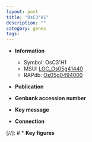 ```yaml
---
layout: post
title: "OsC3'H1"
description: ""
category: genes
tags: 
---
```


* **Information**  
    + Symbol: OsC3'H1  
    + MSU: [LOC_Os05g41440](http://rice.plantbiology.msu.edu/cgi-bin/ORF_infopage.cgi?orf=LOC_Os05g41440)  
    + RAPdb: [Os05g0494000](http://rapdb.dna.affrc.go.jp/viewer/gbrowse_details/irgsp1?name=Os05g0494000)  

* **Publication**  

* **Genbank accession number**  

* **Key message**  

* **Connection**  

[//]: # * **Key figures**  


